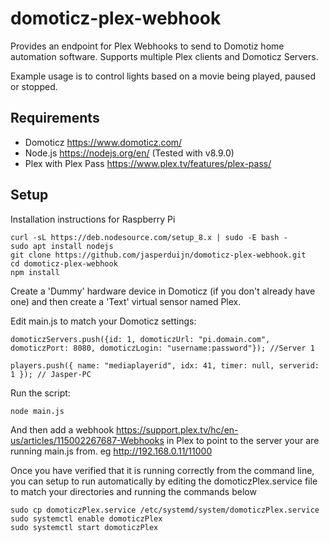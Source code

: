 # domoticz-plex-webhook
Provides an endpoint for Plex Webhooks to send to Domotiz home automation software.  Supports multiple Plex clients and Domoticz Servers.

Example usage is to control lights based on a movie being played, paused or stopped.

## Requirements
* Domoticz https://www.domoticz.com/
* Node.js https://nodejs.org/en/ (Tested with v8.9.0)
* Plex with Plex Pass https://www.plex.tv/features/plex-pass/

## Setup
Installation instructions for Raspberry Pi

```
curl -sL https://deb.nodesource.com/setup_8.x | sudo -E bash -
sudo apt install nodejs
git clone https://github.com/jasperduijn/domoticz-plex-webhook.git
cd domoticz-plex-webhook
npm install
```

Create a 'Dummy' hardware device in Domoticz (if you don't already have one) and then create a 'Text' virtual sensor named Plex.

Edit main.js to match your Domoticz settings:
```
domoticzServers.push({id: 1, domoticzUrl: "pi.domain.com", domoticzPort: 8080, domoticzLogin: "username:password"}); //Server 1

players.push({ name: "mediaplayerid", idx: 41, timer: null, serverid: 1 }); // Jasper-PC
```

Run the script:
```
node main.js
```

And then add a webhook https://support.plex.tv/hc/en-us/articles/115002267687-Webhooks in Plex to point to the server your are running main.js from.  eg http://192.168.0.11/11000

Once you have verified that it is running correctly from the command line, you can setup to run automatically by editing the domoticzPlex.service file to match your directories and running the commands below
```
sudo cp domoticzPlex.service /etc/systemd/system/domoticzPlex.service
sudo systemctl enable domoticzPlex
sudo systemctl start domoticzPlex
```
